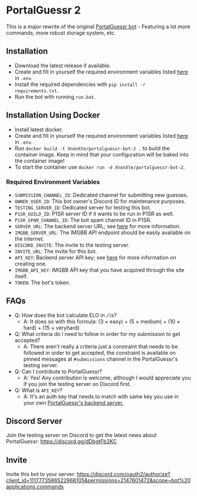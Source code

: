 # PortalGuessr 2

This is a major rewrite of the original [PortalGuessr bot](https://github.com/XnonXte/PortalGuessr-Bot) - Featuring a lot more commands, more robust storage system, etc.

## Installation

- Download the latest release if available.
- Create and fill in yourself the required environment variables listed [here](#required-environment-variables) in `.env`.
- Install the required dependencies with `pip install -r requirements.txt`.
- Run the bot with running `run.bat`.

## Installation Using Docker

- Install latest docker.
- Create and fill in yourself the required environment variables listed [here](#required-environment-variables) in `.env`.
- Run `docker build -t XnonXte/portalguessr-bot-2 .` to build the container image. Keep in mind that your configuration will be baked into the container image!
- To start the container use `docker run -d XnonXte/portalguessr-bot-2`.

### Required Environment Variables

- `SUBMISSION_CHANNEL_ID`: Dedicated channel for submitting new guesses.
- `OWNER_USER_ID`: This bot owner's Discord ID for maintenance purposes.
- `TESTING_SERVER_ID`: Dedicated server for testing this bot.
- `P1SR_GUILD_ID`: P1SR server ID if it wants to be run in P1SR as well.
- `P1SR_SPAM_CHANNEL_ID`: The bot spam channel ID in P1SR.
- `SERVER_URL`: The backend server URL; see [here](https://github.com/PortalGuessr/portalguessr-backend) for more information.
- `IMGBB_SERVER_URL`: The IMGBB API endpoint should be easily available on the internet.
- `DISCORD_INVITE`: The invite to the testing server.
- `INVITE_URL`: The invite for this bot.
- `API_KEY`: Backend server API key; see [here](https://github.com/PortalGuessr/portalguessr-backend/blob/main/README.md#installation) for more information on creating one.
- `IMGBB_API_KEY`: IMGBB API key that you have acquired through the site itself.
- `TOKEN`: The bot's token.

## FAQs

- Q: How does the bot calculate ELO in `/lb`?
  - A: It does so with this formula: (3 × easy) + (5 × medium) + (10 × hard) + (15 × veryhard)
- Q: What criteria do I need to follow in order for my submission to get accepted?
  - A: There aren't really a criteria just a constraint that needs to be followed in order to get accepted, the constraint is available on pinned messages at `#submissions` channel in the PortalGuessr's testing server.
- Q: Can I contribute to PortalGuessr?
  - A: Yes! Any contribution is welcome, although I would appreciate you if you join the testing server on Discord first.
- Q: What is `API_KEY`?
  - A: It's an auth key that needs to match with same key you use in your own [PortalGuessr's backend server.](https://github.com/PortalGuessr/PortalGuessr-Backend)

## Discord Server

Join the testing server on Discord to get the latest news about PortalGuessr: <https://discord.gg/dDbgtFb2KC>

## Invite

Invite this bot to your server: <https://discord.com/oauth2/authorize?client_id=1117773586522968105&permissions=2147601472&scope=bot%20applications.commands>
